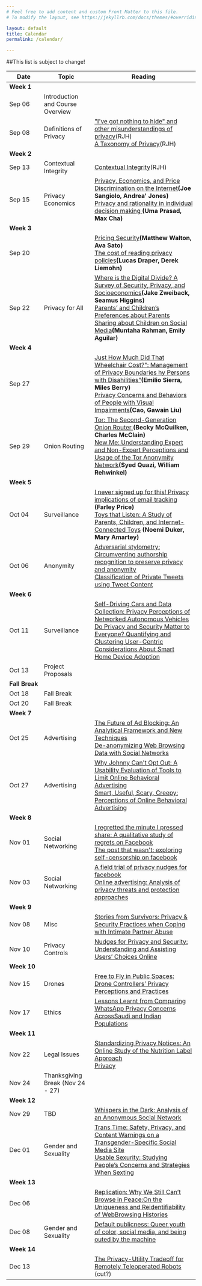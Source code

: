 ```yaml
---
# Feel free to add content and custom Front Matter to this file.
# To modify the layout, see https://jekyllrb.com/docs/themes/#overriding-theme-defaults

layout: default
title: Calendar
permalink: /calendar/

---
```


##This list is subject to change!


Date | Topic | Reading
| --- | --- | --- |
**Week 1** ||
Sep 06 | Introduction and Course Overview |
Sep 08 | Definitions of Privacy | <a href="http://scholarship.law.gwu.edu/cgi/viewcontent.cgi?article=1159&context=faculty_publications">"I've got nothing to hide" and other misunderstandings of privacy</a>(RJH)<br/><a href="https://papers.ssrn.com/sol3/papers.cfm?abstract_id=667622">A Taxonomy of Privacy</a>(RJH)
**Week 2** ||
Sep 13 | Contextual Integrity | <a href="https://heinonline.org/hol-cgi-bin/get_pdf.cgi?handle=hein.journals/washlr79&section=16">Contextual Integrity</a>(RJH)
Sep 15 | Privacy Economics | <a href="http://dl.acm.org/citation.cfm?id=948051">Privacy, Economics, and Price Discrimination on the Internet</a><b>(Joe Sangiolo, Andrea' Jones)</b><br /><a href="https://www.heinz.cmu.edu/~acquisti/papers/acquisti.pdf">Privacy and rationality in individual decision making </a><b>(Uma Prasad, Max Cha)</b>
**Week 3** | |
Sep 20 || <a href="https://blackboard.oberlin.edu/bbcswebdav/pid-1234015-dt-content-rid-9629209_1/xid-9629209_1">Pricing Security</a><b>(Matthew Walton, Ava Sato)</b><br /><a href="http://heinonline.org/HOL/Page?handle=hein.journals/isjlpsoc4&div=27&g_sent=1&casa_token=&collection=journals">The cost of reading privacy policies</a><b>(Lucas Draper, Derek Liemohn)</b>
Sep 22 |Privacy for All|<a href="https://dl.acm.org/citation.cfm?id=3025673">Where is the Digital Divide? A Survey of Security, Privacy, and Socioeconomics</a><b>(Jake Zweiback, Seamus Higgins)</b><br><a href="https://dl.acm.org/citation.cfm?id=3025587">Parents’ and Children’s Preferences about Parents Sharing about Children on Social Media</a><b>(Muntaha Rahman, Emily Aguilar)</b>
**Week&nbsp;4** ||
Sep 27 || <a href="https://blackboard.oberlin.edu/bbcswebdav/pid-1234018-dt-content-rid-9629212_1/xid-9629212_1">Just How Much Did That Wheelchair Cost?": Management of Privacy Boundaries hy Persons with Disahilities"</a><b>(Emilio Sierra, Miles Berry)</b><br /><a href="http://occs.cs.oberlin.edu/~rhoyle/papers/vip-privacy-chi15.pdf">Privacy Concerns and Behaviors of People with Visual Impairments</a><b>(Cao, Gawain Liu)</b>
Sep 29 |Onion Routing|<a href="http://www.usenix.org/events/sec04/tech/full_papers/dingledine/dingledine.pdf">Tor: The Second-Generation Onion Router </a><b>(Becky McQuilken, Charles McClain)</b><br/><a href="https://www.usenix.org/system/files/conference/soups2017/soups2017-gallagher.pdf">New Me: Understanding Expert and Non-Expert Perceptions and Usage of the Tor Anonymity Network</a><b>(Syed Quazi, William Rehwinkel)</b>
**Week&nbsp;5** ||
Oct 04 |Surveillance| <a href="https://www.petsymposium.org/2018/files/papers/issue1/paper42-2018-1-source.pdf">I never signed up for this! Privacy implications of email tracking</a><b> (Farley Price)</b><br/> <a href="https://dl.acm.org/citation.cfm?id=3025735">Toys that Listen: A Study of Parents, Children, and Internet-Connected Toys</a> <b>(Noemi Duker, Mary Amartey)</b><br/>
Oct 06 |Anonymity|<a href="https://dl.acm.org/citation.cfm?id=2382450">Adversarial stylometry: Circumventing authorship recognition to preserve privacy and anonymity</a><br><b></b><a href="https://blackboard.oberlin.edu/bbcswebdav/pid-1234017-dt-content-rid-9629211_1/xid-9629211_1">Classification of Private Tweets using Tweet Content</a><br><b></b>
**Week 6** ||
Oct 11 |Surveillance|<a href="https://www.usenix.org/system/files/conference/soups2017/soups2017-bloom.pdf">Self-Driving Cars and Data Collection: Privacy Perceptions of Networked Autonomous Vehicles</a><br /> <a href="https://www.usenix.org/conference/soups2020/presentation/barbosa">Do Privacy and Security Matter to Everyone? Quantifying and Clustering User-Centric Considerations About Smart Home Device Adoption</a>
Oct 13 | Project Proposals |
**Fall&nbsp;Break** ||
Oct 18 | Fall Break ||
Oct 20 | Fall Break ||
**Week 7** ||
Oct 25 |Advertising| <a href="https://arxiv.org/abs/1705.08568">The Future of Ad Blocking: An Analytical Framework and New Techniques</a><br><a href="https://dl.acm.org/citation.cfm?id=3052714">De-anonymizing Web Browsing Data with Social Networks</a>
Oct 27 |Advertising| <a href="https://dl.acm.org/citation.cfm?id=2207759">Why Johnny Can't Opt Out: A Usability Evaluation of Tools to Limit Online Behavioral Advertising</a><br><a href="https://dl.acm.org/citation.cfm?id=2335362">Smart, Useful, Scary, Creepy: Perceptions of Online Behavioral Advertising</a>
**Week 8** ||
Nov 01 |Social Networking|<a href="http://dl.acm.org/citation.cfm?id=2078841">I regretted the minute I pressed share: A qualitative study of regrets on Facebook</a><br /><a href="http://doi.acm.org/10.1145/2441776.2441865">The post that wasn't: exploring self-censorship on facebook</a>
Nov 03 |Social Networking |<a href="http://doi.acm.org/10.1145/2556288.2557413">A field trial of privacy nudges for facebook</a><br><a href="https://www.sciencedirect.com/science/article/pii/S0140366416307083">Online advertising: Analysis of privacy threats and protection approaches</a>
**Week&nbsp;9** ||
Nov 08 |Misc|<a href="https://dl.acm.org/citation.cfm?id=3025875">Stories from Survivors: Privacy & Security Practices when Coping with Intimate Partner Abuse</a><br>
Nov 10 |Privacy Controls|<a href="https://dl.acm.org/citation.cfm?id=3054926">Nudges for Privacy and Security: Understanding and Assisting Users’ Choices Online</a><br>
**Week 10** ||
Nov 15 |Drones|<a href="https://dl.acm.org/citation.cfm?id=3026049">Free to Fly in Public Spaces: Drone Controllers’ Privacy Perceptions and Practices</a><br>
Nov 17 |Ethics|<a href="https://www.usenix.org/conference/soups2020/presentation/dev">Lessons Learnt from Comparing WhatsApp Privacy Concerns AcrossSaudi and Indian Populations</a>
**Week 11** ||
Nov 22 |Legal Issues| <a href="https://dl.acm.org/citation.cfm?id=1753561">Standardizing Privacy Notices: An Online Study of the Nutrition Label Approach</a><br><b></b><a href="https://blackboard.oberlin.edu/bbcswebdav/pid-1234016-dt-content-rid-9629210_1/xid-9629210_1">Privacy</a><br><b></b>
Nov 24 | Thanksgiving Break (Nov 24 - 27) |
**Week 12** ||
Nov 29 |TBD|<a href="http://www.cs.ucsb.edu/~ravenben/publications/pdf/whisper-imc14.pdf">Whispers in the Dark: Analysis of an Anonymous Social Network</a>
Dec 01 |Gender and Sexuality|<a href="https://dl.acm.org/doi/abs/10.1145/3415195">Trans Time: Safety, Privacy, and Content Warnings on a Transgender-Specific Social Media Site</a><br><a href="https://www.usenix.org/conference/soups2020/presentation/geeng">Usable Sexurity: Studying People’s Concerns and Strategies When Sexting</a>
**Week&nbsp;13** ||
Dec 06 ||<a href="https://www.usenix.org/system/files/soups2020-bird.pdf">Replication: Why We Still Can’t Browse in Peace:On the Uniqueness and Reidentifiability of WebBrowsing Histories</a>
Dec 08 |Gender and Sexuality|<a href="https://journals.sagepub.com/doi/abs/10.1177/1461444817744784">Default publicness: Queer youth of color, social media, and being outed by the machine</a>|
**Week 14** ||
Dec 13 ||<a href="https://dl.acm.org/citation.cfm?id=2696484">The Privacy-Utility Tradeoff for Remotely Teleoperated Robots</a> (cut?)

